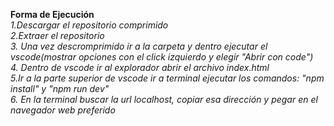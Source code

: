 <strong>Forma de Ejecución </strong> <br>
*1.Descargar el repositorio comprimido <br>*
*2.Extraer el repositorio<br>*
*3. Una vez descromprimido ir a la carpeta y dentro ejecutar el vscode(mostrar opciones con el click izquierdo y elegir "Abrir con code")<br>*
*4. Dentro de vscode ir al explorador abrir el archivo index.html<br>*
*5.Ir a la parte superior de vscode ir a terminal ejecutar los comandos: "npm install" y  "npm run dev"<br>*
*6. En la terminal buscar la url localhost, copiar esa dirección y pegar en el navegador web preferido*






